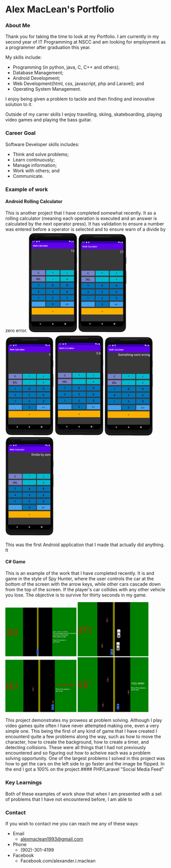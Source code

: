 # Alex MacLean's Portfolio


### About Me

Thank you for taking the time to look at my Portfolio. I am currently in my second year of IT Programming at NSCC and am looking for employment as a programmer after graduation this year. 

My skills include: 
-	Programming (in python, java, C, C++ and others);
-	Database Management;
-	Android Development;
-	Web Development(html, css, javascript, php and Laravel); and
-	Operating System Management.

I enjoy being given a problem to tackle and then finding and innovative solution to it. 

Outside of my carrer skills I enjoy travelling, skiing, skateboarding, playing video games and playing the bass guitar.

### Career Goal

Software Developer skills includes:
-	Think and solve problems;
-	Learn continuously;
-	Manage information;
-	Work with others; and
-	Communicate.

### Example of work


#### Android Rolling Calculator

This is another project that I have completed somewhat recently. It as a rolling calculator (meaning each operation is executed and an answer is calculated by the next operator press). It has validation to ensure a number was entered before a operator is selected and to ensure warn of a divide by zero error. 
<img src="https://github.com/alexmaclean93/Portfolio/blob/master/Images/Android/Android-01.png?raw=true" width="30%"></img> 
<img src="https://github.com/alexmaclean93/Portfolio/blob/master/Images/Android/Android-02.png?raw=true" width="30%"></img> 
<img src="https://github.com/alexmaclean93/Portfolio/blob/master/Images/Android/Android-03.png?raw=true" width="30%"></img> 
<img src="https://github.com/alexmaclean93/Portfolio/blob/master/Images/Android/Android-04.png?raw=true" width="30%"></img> 
<img src="https://github.com/alexmaclean93/Portfolio/blob/master/Images/Android/Android-05.png?raw=true" width="30%"></img> 
<img src="https://github.com/alexmaclean93/Portfolio/blob/master/Images/Android/Android-06.png?raw=true" width="30%"></img>

This was the first Android application that I made that actually did anything. It 

#### C# Game

This is an example of the work that I have completed recently. It is and game in the style of Spy Hunter, where the user controls the car at the bottom of the screen with the arrow keys, while other cars cascade down from the top of the screen. If the player's car collides with any other vehicle you lose. The objective is to survive for thirty seconds in my game.

<img src="https://github.com/alexmaclean93/Portfolio/blob/master/Images/CSharpGame/Game01.png?raw=true" width="44%"></img>
<img src="https://github.com/alexmaclean93/Portfolio/blob/master/Images/CSharpGame/Game02.png?raw=true" width="44%"></img>
<img src="https://github.com/alexmaclean93/Portfolio/blob/master/Images/CSharpGame/Game03.png?raw=true" width="44%"></img>
<img src="https://github.com/alexmaclean93/Portfolio/blob/master/Images/CSharpGame/Game04.png?raw=true" width="44%"></img>

This project demonstrates my prowess at problem solving. Although I play video games quite often I have never attempted making one, even a very simple one. This being the first of any kind of game that I have created I encounterd quite a few problems along the way, such as how to move the character, how to create the background, how to create a timer, and detecting collisions. These were all things that I had not previously encountered and so figuring out how to acheive each was a problem solving opportunity. One of the largest problems I solved in this project was how to get the cars on the left side to go faster and the image be flipped. In the end I got a 100% on the project.#### PHP/Laravel "Social Media Feed"


<!--- This is a website I created using php and Laravel. It is a social media type websites that allows for the creation and viewing of image posts.

<img src="https://github.com/alexmaclean93/Portfolio/blob/master/Images/PHP-Laravel/php-02.png?raw=true" width="100%"></img> 
<img src="https://github.com/alexmaclean93/Portfolio/blob/master/Images/PHP-Laravel/php-01.png?raw=true" width="47%"></img> 
<img src="https://github.com/alexmaclean93/Portfolio/blob/master/Images/PHP-Laravel/php-03.png?raw=true" width="47%"></img> 
<img src="https://github.com/alexmaclean93/Portfolio/blob/master/Images/PHP-Laravel/php-04.png?raw=true" width="47%"></img> 
<img src="https://github.com/alexmaclean93/Portfolio/blob/master/Images/PHP-Laravel/php-05.png?raw=true" width="47%"></img> 
<img src="https://github.com/alexmaclean93/Portfolio/blob/master/Images/PHP-Laravel/php-06.png?raw=true" width="47%"></img> 
<img src="https://github.com/alexmaclean93/Portfolio/blob/master/Images/PHP-Laravel/php-07.png?raw=true" width="47%"></img>
<img src="https://github.com/alexmaclean93/Portfolio/blob/master/Images/PHP-Laravel/php-08.png?raw=true" width="47%"></img>
<img src="https://github.com/alexmaclean93/Portfolio/blob/master/Images/PHP-Laravel/php-09.png?raw=true" width="47%"></img> --->

### Key Learnings
Both of these examples of work show that when I am presented with a set of problems that I have not encountered before, I am able to 


### Contact

If you wish to contact me you can reach me any of these ways:
-	Email
	-	alexmaclean1993@gmail.com
-	Phone
	-	(902)-301-4199
-	Facebook
	-	Facebook.com/alexander.i.maclean
